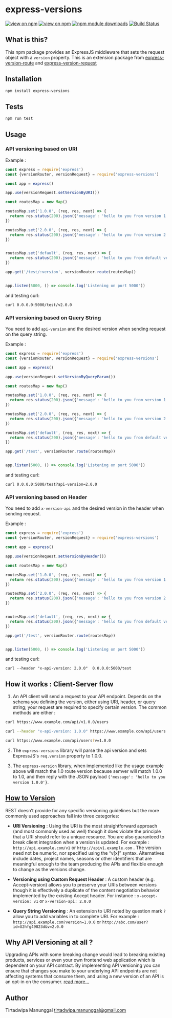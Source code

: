# express-versions

[![view on npm](http://img.shields.io/npm/v/express-versions.svg)](https://www.npmjs.org/package/express-versions)
[![view on npm](http://img.shields.io/npm/l/express-versions.svg)](https://www.npmjs.org/package/express-versions)
[![npm module downloads](http://img.shields.io/npm/dt/express-versions.svg)](https://www.npmjs.org/package/express-versions)
[![Build Status](https://travis-ci.com/linerocks/express-version-request.svg?branch=master)](https://travis-ci.com/linerocks/express-version-request)

## What is this?

This npm package provides an ExpressJS middleware that sets the request object with a `version` property.  This is an extension package from [express-version-route](https://www.npmjs.com/package/express-version-route) and [express-version-request](https://www.npmjs.com/package/express-version-request)

## Installation

```bash
npm install express-versions
```

## Tests

```bash
npm run test
```

## Usage
### API versioning based on URI

Example : 

```js
const express = require('express')
const {versionRouter, versionRequest} = require('express-versions')

const app = express()

app.use(versionRequest.setVersionByURI())

const routesMap = new Map()

routesMap.set('1.0.0', (req, res, next) => {
  return res.status(200).json({'message': 'hello to you from version 1.0.0'})
})

routesMap.set('2.0.0', (req, res, next) => {
  return res.status(200).json({'message': 'hello to you from version 2.0.0'})
})


routesMap.set('default', (req, res, next) => {
  return res.status(200).json({'message': 'hello to you from default version'})
})

app.get('/test/:version', versionRouter.route(routesMap))


app.listen(5000, () => console.log('Listening on port 5000'))
``` 

and testing curl:
```curl
curl 0.0.0.0:5000/test/v2.0.0
```

### API versioning based on Query String

You need to add `api-version` and the desired version when sending request on the query string.


Example : 

```js
const express = require('express')
const {versionRouter, versionRequest} = require('express-versions')

const app = express()

app.use(versionRequest.setVersionByQueryParam())

const routesMap = new Map()

routesMap.set('1.0.0', (req, res, next) => {
  return res.status(200).json({'message': 'hello to you from version 1.0.0'})
})

routesMap.set('2.0.0', (req, res, next) => {
  return res.status(200).json({'message': 'hello to you from version 2.0.0'})
})

routesMap.set('default', (req, res, next) => {
  return res.status(200).json({'message': 'hello to you from default version'})
})

app.get('/test', versionRouter.route(routesMap))


app.listen(5000, () => console.log('Listening on port 5000'))
``` 

and testing curl:
```curl
curl 0.0.0.0:5000/test?api-version=2.0.0
```

### API versioning based on Header

You need to add `x-version-api` and the desired version in the header when sending request.

Example : 

```js
const express = require('express')
const {versionRouter, versionRequest} = require('express-versions')

const app = express()

app.use(versionRequest.setVersionByHeader())

const routesMap = new Map()

routesMap.set('1.0.0', (req, res, next) => {
  return res.status(200).json({'message': 'hello to you from version 1.0.0'})
})

routesMap.set('2.0.0', (req, res, next) => {
  return res.status(200).json({'message': 'hello to you from version 2.0.0'})
})


routesMap.set('default', (req, res, next) => {
  return res.status(200).json({'message': 'hello to you from default version'})
})

app.get('/test', versionRouter.route(routesMap))


app.listen(5000, () => console.log('Listening on port 5000'))

``` 

and testing curl:
```curl
curl --header "x-api-version: 2.0.0"  0.0.0.0:5000/test
```

## How it works : Client-Server flow

1. An API client will send a request to your API endpoint. Depends on the schema you defining the version, either using URI, header, or query string; your request are required to specify certain version. The common methods are either : 

```bash
curl https://www.example.com/api/v1.0.0/users

curl --header "x-api-version: 1.0.0" https://www.example.com/api/users

curl https://www.example.com/api/users?v=1.0.0
```

2. The `express-versions` library will parse the api version and sets ExpressJS's `req.version` property to 1.0.0.

3. The `express-version` library, when implemented like the usage example above will match the 1.0 route version because semver will match 1.0.0 to 1.0, and then reply with the JSON payload `{'message': 'hello to you version 1.0.0'}`.  

## [How to Version](https://restfulapi.net/versioning/)

REST doesn’t provide for any specific versioning guidelines but the more commonly used approaches fall into three categories:

- **URI Versioning** : 
  Using the URI is the most straightforward approach (and most commonly used as well) though it does violate the principle that a URI should refer to a unique resource. You are also guaranteed to break client integration when a version is updated. For example : `http://api.example.com/v1` or `http://apiv1.example.com` . The version need not be numeric, nor specified using the “v[x]” syntax. Alternatives include dates, project names, seasons or other identifiers that are meaningful enough to the team producing the APIs and flexible enough to change as the versions change.

- **Versioning using Custom Request Header** : A custom header (e.g. Accept-version) allows you to preserve your URIs between versions though it is effectively a duplicate of the content negotiation behavior implemented by the existing Accept header. For instance : `x-accept-version: v1` or `x-version-api: 2.0.0`

- **Query String Versioning** : An extension to URI noted by question mark `?` allow you to add variables in to complete URI. For example : `http://api.example.com?version=1.0.0` or `http://abc.com/user?id=U2hfg49823d&v=2.0.0`

## Why API Versioning at all ?

Upgrading APIs with some breaking change would lead to breaking existing products, services or even your own frontend web application which is dependent on your API contract. By implementing API versioning you can ensure that changes you make to your underlying API endpoints are not affecting systems that consume them, and using a new version of an API is an opt-in on the consumer. [read more...](https://apigee.com/about/blog/technology/restful-api-design-tips-versioning)

## Author

Tirtadwipa Manunggal <tirtadwipa.manunggal@gmail.com>
